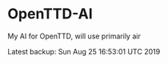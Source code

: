 # OpenTTD-AI
My AI for OpenTTD, will use primarily air

Latest backup: Sun Aug 25 16:53:01 UTC 2019
